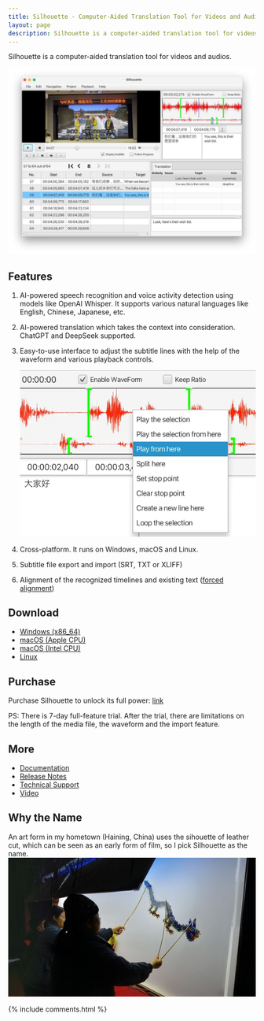 ```yaml
---
title: Silhouette - Computer-Aided Translation Tool for Videos and Audios
layout: page
description: Silhouette is a computer-aided translation tool for videos and audios powered by large language models like Whisper.
---
```


Silhouette is a computer-aided translation tool for videos and audios.

![screenshot](/album/silhouette/screenshot_en.webp)

## Features

1. AI-powered speech recognition and voice activity detection using models like OpenAI Whisper. It supports various natural languages like English, Chinese, Japanese, etc.
2. AI-powered translation which takes the context into consideration. ChatGPT and DeepSeek supported.
3. Easy-to-use interface to adjust the subtitle lines with the help of the waveform and various playback controls.

   ![waveform](/album/silhouette/waveform_en.webp)
4. Cross-platform. It runs on Windows, macOS and Linux.
5. Subtitle file export and import (SRT, TXT or XLIFF)
6. Alignment of the recognized timelines and existing text ([forced alignment](/align-text-with-audio/))

## Download

* [Windows (x86_64)](https://github.com/xulihang/Silhouette/releases/download/v1.4.1/Silhouette-windows-x64.zip)
* [macOS (Apple CPU)](https://github.com/xulihang/Silhouette/releases/download/v1.4.1/Silhouette-mac-arm.dmg)
* [macOS (Intel CPU)](https://github.com/xulihang/Silhouette/releases/download/v1.4.1/Silhouette-mac-x64.dmg)
* [Linux](/silhouette/docs/#installation)

## Purchase

Purchase Silhouette to unlock its full power: [link](https://basiccat.onfastspring.com/silhouette)

PS: There is 7-day full-feature trial. After the trial, there are limitations on the length of the media file, the waveform and the import feature.

## More

* [Documentation](/silhouette/docs/)
* [Release Notes](/silhouette/release-notes/)
* [Technical Support](/support/)
* [Video](/silhouette/video/)

## Why the Name

An art form in my hometown (Haining, China) uses the sihouette of leather cut, which can be seen as an early form of film, so I pick Silhouette as the name.
![leather-sihouette show](/album/leather-sihouette-show.jpg)

{% include comments.html %}

